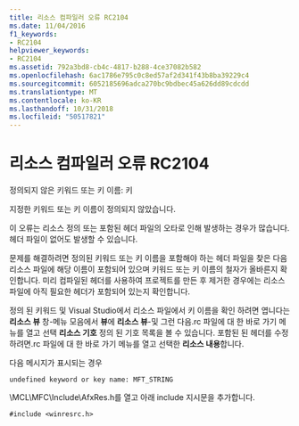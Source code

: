```yaml
---
title: 리소스 컴파일러 오류 RC2104
ms.date: 11/04/2016
f1_keywords:
- RC2104
helpviewer_keywords:
- RC2104
ms.assetid: 792a3bd8-cb4c-4817-b288-4ce37082b582
ms.openlocfilehash: 6ac1786e795c0c8ed57af2d341f43b8ba39229c4
ms.sourcegitcommit: 6052185696adca270bc9bdbec45a626dd89cdcdd
ms.translationtype: MT
ms.contentlocale: ko-KR
ms.lasthandoff: 10/31/2018
ms.locfileid: "50517821"
---
```

# <a name="resource-compiler-error-rc2104"></a>리소스 컴파일러 오류 RC2104

정의되지 않은 키워드 또는 키 이름: 키

지정한 키워드 또는 키 이름이 정의되지 않았습니다.

이 오류는 리소스 정의 또는 포함된 헤더 파일의 오타로 인해 발생하는 경우가 많습니다. 헤더 파일이 없어도 발생할 수 있습니다.

문제를 해결하려면 정의된 키워드 또는 키 이름을 포함해야 하는 헤더 파일을 찾은 다음 리소스 파일에 해당 이름이 포함되어 있으며 키워드 또는 키 이름의 철자가 올바른지 확인합니다. 미리 컴파일된 헤더를 사용하여 프로젝트를 만든 후 제거한 경우에는 리소스 파일에 아직 필요한 헤더가 포함되어 있는지 확인합니다.

정의 된 키워드 및 Visual Studio에서 리소스 파일에서 키 이름을 확인 하려면 엽니다는 **리소스 뷰** 창-메뉴 모음에서 **뷰**에 **리소스 뷰**-및 그런 다음.rc 파일에 대 한 바로 가기 메뉴를 열고 선택 **리소스 기호** 정의 된 기호 목록을 볼 수 있습니다. 포함된 된 헤더를 수정 하려면.rc 파일에 대 한 바로 가기 메뉴를 열고 선택한 **리소스 내용**합니다.

다음 메시지가 표시되는 경우

```
undefined keyword or key name: MFT_STRING
```

\MCL\MFC\Include\AfxRes.h를 열고 아래 include 지시문을 추가합니다.

```
#include <winresrc.h>
```